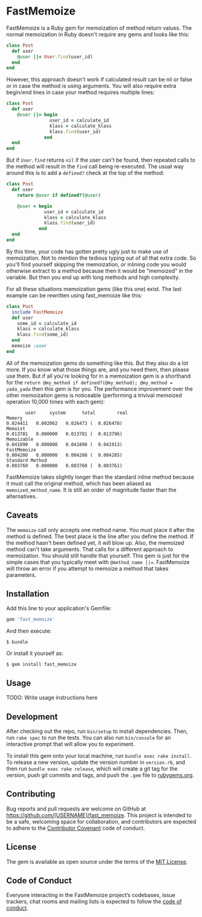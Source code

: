 # FastMemoize
FastMemoize is a Ruby gem for memoization of method return values. The normal memoization in Ruby doesn't require any gems and looks like this:

```ruby
class Post
  def user
    @user ||= User.find(user_id)
  end
end
```
However, this approach doesn't work if calculated result can be nil or false or in case the method is using arguments. You will also require extra begin/end lines in case your method requires multiple lines:

```ruby
class Post
  def user
    @user ||= begin
                user_id = calculate_id
                klass = calculate_klass
                klass.find(user_id) 
              end
  end
end
```

But if `User.find` returns `nil` if the user can't be found, then repeated calls to the method will result in the `find` call being re-executed. The usual way around this is to add a `defined?` check at the top of the method:
```ruby
class Post
  def user
    return @user if defined?(@user)

    @user = begin
              user_id = calculate_id
              klass = calculate_klass
              klass.find(user_id) 
            end
  end
end
```
By this time, your code has gotten pretty ugly just to make use of memoization. Not to mention the tedious typing out of all that extra code.
So you'll find yourself skipping the memoization, or inlining code you would otherwise extract to a method because then it would be "memoized" in the variable. But then you end up with long methods and high complexity.

For all these situations memoization gems (like this one) exist. The last example can be rewritten using fast_memoize like this:
```ruby
class Post
  include FastMemoize
  def user
    some_id = calculate_id
    klass = calculate_klass
    klass.find(some_id)
  end
  memoize :user
end
```

All of the memoization gems do something like this. But they also do a lot more. If you know what those things are, and you need them, then please use them. But if all you're looking for in a memoization gem is a shorthand for the `return @my_method if defined?(@my_method); @my_method = yada_yada` then this gem is for you. The performance improvement over the other memoization gems is noticeable (performing a trivival memoized operation 10,000 times with each gem):
```
       user     system      total        real
Memery
0.024411   0.002062   0.026473 (  0.026478)
Memoist
0.013781   0.000000   0.013781 (  0.013796)
Memoizable
0.041890   0.000000   0.041890 (  0.041913)
FastMemoize
0.004280   0.000000   0.004280 (  0.004285)
Standard Method
0.003760   0.000000   0.003760 (  0.003761)
```
FastMemoize takes slightly longer than the standard inline method because it must call the original method, which has been aliased as `memoized_method_name`. It is still an order of magnitude faster than the alternatives.

## Caveats
The `memoize` call only accepts one method name. You must place it after the method is defined. The best place is the line after you define the method.
If the method hasn't been defined yet, it will blow up.
Also, the memoized method can't take arguments. That calls for a different approach to memoization. You should still handle that yourself. This gem is just for the simple cases that you typically meet with `@method_name ||=`. FastMemoize will throw an error if you attempt to memoize a method that takes parameters.

## Installation

Add this line to your application's Gemfile:

```ruby
gem 'fast_memoize'
```

And then execute:

    $ bundle

Or install it yourself as:

    $ gem install fast_memoize

## Usage

TODO: Write usage instructions here

## Development

After checking out the repo, run `bin/setup` to install dependencies. Then, run `rake spec` to run the tests. You can also run `bin/console` for an interactive prompt that will allow you to experiment.

To install this gem onto your local machine, run `bundle exec rake install`. To release a new version, update the version number in `version.rb`, and then run `bundle exec rake release`, which will create a git tag for the version, push git commits and tags, and push the `.gem` file to [rubygems.org](https://rubygems.org).

## Contributing

Bug reports and pull requests are welcome on GitHub at https://github.com/[USERNAME]/fast_memoize. This project is intended to be a safe, welcoming space for collaboration, and contributors are expected to adhere to the [Contributor Covenant](http://contributor-covenant.org) code of conduct.

## License

The gem is available as open source under the terms of the [MIT License](https://opensource.org/licenses/MIT).

## Code of Conduct

Everyone interacting in the FastMemoize project’s codebases, issue trackers, chat rooms and mailing lists is expected to follow the [code of conduct](https://github.com/[USERNAME]/fast_memoize/blob/master/CODE_OF_CONDUCT.md).
